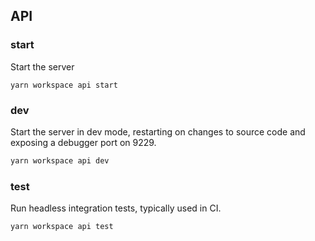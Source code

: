 API
---

### start

Start the server

```build
yarn workspace api start
```

### dev
Start the server in dev mode, restarting on changes to source code and exposing a debugger port on 9229.

```bash
yarn workspace api dev
```

### test

Run headless integration tests, typically used in CI.

```bash
yarn workspace api test
```

